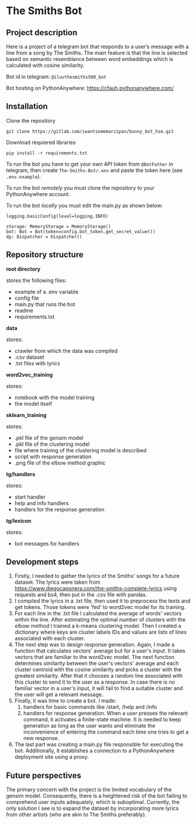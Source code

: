 # The Smiths Bot

## Project description

Here is a project of a telegram bot that responds to a user’s message with a line from a song by The Smiths.
The main feature is that the line is selected based on semantic resemblance between word embeddings which is calculated with cosine similarity.

Bot id in telegram: `@iluvthesmiths500_bot`

Bot hosting on PythonAnywhere: https://cfauh.pythonanywhere.com/

## Installation

Clone the repository
```
git clone https://gitlab.com/iwantsomemarzipan/bunny_bot_hse.git
```

Download requiered libraries
```
pip install -r requirements.txt
```

To run the bot you have to get your own API token from `@BotFather` in telegram, then create `The-Smiths-Bot/.env` and paste the token here (see `.env.example`).

To run the bot *remotely* you must clone the repository to your PythonAnywhere account.

To run the bot *locally* you must edit the main.py as shown below:
```
logging.basicConfig(level=logging.INFO)

storage: MemoryStorage = MemoryStorage()
bot: Bot = Bot(token=config.bot_token.get_secret_value())
dp: Dispatcher = Dispatcher()
```

## Repository structure

**root directory**

stores the following files:
- example of a .env variable
- config file
- main.py that runs the bot
- readme
- requirements.txt

**data**

stores:
- crawler from which the data was compiled
- .csv dataset
- .txt files with lyrics
 
**word2vec_training**

stores:
- notebook with the model training
- the model itself

**sklearn_training**

stores:
- .pkl file of the gensim model
- .pkl file of the clustering model
- file where training of the clustering model is described
- script with response generation
- .png file of the elbow method graphic

**tg/handlers**

stores:
- start handler
- help and info handlers
- handlers for the response generation

**tg/lexicon**

stores:
- bot messages for handlers

## Development steps

1. Firstly, I needed to gather the lyrics of the Smiths' songs for a future dataset. The lyrics were taken from https://www.diegocaponera.com/the-smiths-complete-lyrics using requests and bs4, then put in the .csv file with pandas.
2. I compiled the lyrics in a .txt file, then used it to preprocess the texts and get tokens. Those tokens were 'fed' to word2vec model for its training.
3. For each line in the .txt file I calculated the average of words' vectors within the line. After estimating the optimal number of clusters with the elbow method I trained a k-means clustering model. Then I created a dictionary where keys are cluster labels IDs and values are lists of lines associated with each cluster.
4. The next step was to design response generation. Again, I made a function that calculates vectors' average but for a user's input. It takes vectors that are familiar to the word2vec model. The next function determines similarity between the user's vectors' average and each cluster centroid with the cosine similarity and picks a cluster with the greatest similarity. After that it chooses a random line associated with this cluster to send it to the user as a response. In case there is no familiar vector in a user's input, it will fail to find a suitable cluster and the user will get a relevant message.
5. Finally, it was time to create a bot. I made:
    1. handlers for basic commands like /start, /help and /info
    2. handlers for response generation. When a user presses the relevant command, it activates a finite-state machine. It is needed to keep generation as long as the user wants and eliminate the inconvenience of entering the command each time one tries to get a new response.
6. The last part was creating a main.py file responsible for executing the bot. Additionally, it establishes a connection to a PythonAnywhere deployment site using a proxy.

## Future perspectives

The primary concern with the project is the limited vocabulary of the gensim model. Consequently, there is a heightened risk of the bot failing to comprehend user inputs adequately, which is suboptimal. Currently, the only solution I see is to expand the dataset by incorporating more lyrics from other artists (who are akin to The Smiths preferably).
